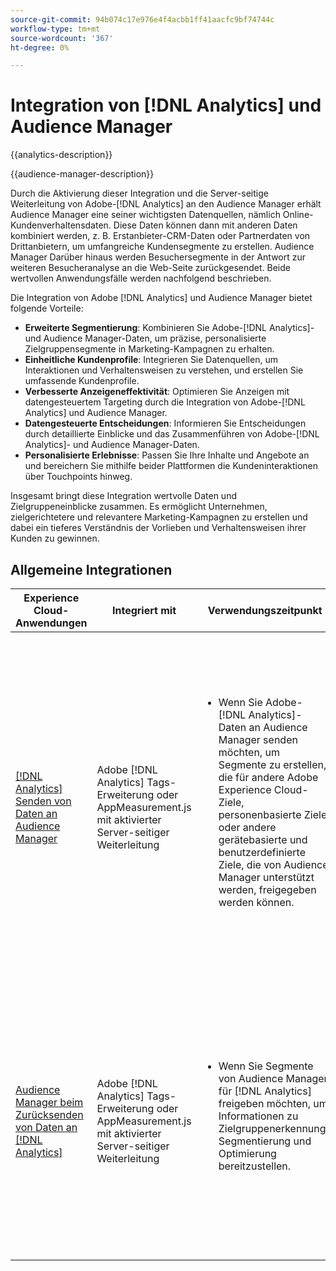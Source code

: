 ```yaml
---
source-git-commit: 94b074c17e976e4f4acbb1ff41aacfc9bf74744c
workflow-type: tm+mt
source-wordcount: '367'
ht-degree: 0%

---
```



# Integration von [!DNL Analytics] und Audience Manager

{{analytics-description}}

{{audience-manager-description}}

Durch die Aktivierung dieser Integration und die Server-seitige Weiterleitung von Adobe-[!DNL Analytics] an den Audience Manager erhält Audience Manager eine seiner wichtigsten Datenquellen, nämlich Online-Kundenverhaltensdaten. Diese Daten können dann mit anderen Daten kombiniert werden, z. B. Erstanbieter-CRM-Daten oder Partnerdaten von Drittanbietern, um umfangreiche Kundensegmente zu erstellen. Audience Manager Darüber hinaus werden Besuchersegmente in der Antwort zur weiteren Besucheranalyse an die Web-Seite zurückgesendet. Beide wertvollen Anwendungsfälle werden nachfolgend beschrieben.

Die Integration von Adobe [!DNL Analytics] und Audience Manager bietet folgende Vorteile:

+ **Erweiterte Segmentierung**: Kombinieren Sie Adobe-[!DNL Analytics]- und Audience Manager-Daten, um präzise, personalisierte Zielgruppensegmente in Marketing-Kampagnen zu erhalten.
+ **Einheitliche Kundenprofile**: Integrieren Sie Datenquellen, um Interaktionen und Verhaltensweisen zu verstehen, und erstellen Sie umfassende Kundenprofile.
+ **Verbesserte Anzeigeneffektivität**: Optimieren Sie Anzeigen mit datengesteuertem Targeting durch die Integration von Adobe-[!DNL Analytics] und Audience Manager.
+ **Datengesteuerte Entscheidungen**: Informieren Sie Entscheidungen durch detaillierte Einblicke und das Zusammenführen von Adobe-[!DNL Analytics]- und Audience Manager-Daten.
+ **Personalisierte Erlebnisse**: Passen Sie Ihre Inhalte und Angebote an und bereichern Sie mithilfe beider Plattformen die Kundeninteraktionen über Touchpoints hinweg.

Insgesamt bringt diese Integration wertvolle Daten und Zielgruppeneinblicke zusammen. Es ermöglicht Unternehmen, zielgerichtetere und relevantere Marketing-Kampagnen zu erstellen und dabei ein tieferes Verständnis der Vorlieben und Verhaltensweisen ihrer Kunden zu gewinnen.

## Allgemeine Integrationen

<table>
    <thead>
        <tr>
            <th>Experience Cloud-Anwendungen</th>
            <th>Integriert mit</th>
            <th>Verwendungszeitpunkt</th>
            <th>Häufige Anwendungsfälle</th>
        </tr>
    </thead>
    <tbody>
        <tr>
            <td>
                <a href="/docs/analytics-learn/tutorials/integrations/audience-manager/enable-server-side-forwarding-in-adobe-launch.html" target="_blank" rel="noreferrer">[!DNL Analytics] Senden von Daten an Audience Manager </a>
            </td>
            <td>Adobe [!DNL Analytics] Tags-Erweiterung oder AppMeasurement.js mit aktivierter Server-seitiger Weiterleitung</td>
            <td>
                <ul style="margin-top: 0;">
                    <li>Wenn Sie Adobe-[!DNL Analytics]-Daten an Audience Manager senden möchten, um Segmente zu erstellen, die für andere Adobe Experience Cloud-Ziele, personenbasierte Ziele oder andere gerätebasierte und benutzerdefinierte Ziele, die von Audience Manager unterstützt werden, freigegeben werden können.</li>
                </ul>
            </td>
            <td>
                <ul style="margin-top: 0;">
                    <li>Geben Sie Segmente für Anzeigenplattformen frei, die in [!DNL Analytics] erfasste Verhaltensattribute enthalten.</li>
                    <li>Reichern Sie Segmente mit [!DNL Analytics] an, um hochwertige kanalübergreifende Segmente zu erstellen, die beim Targeting auf der Site verwendet werden können.</li>
                    <li>Datenschicht [!DNL Analytics] Segmenten, die über Hash-Kennungen wie E-Mail verschlüsselt wurden, um sie auf Social-Media-Plattformen zu verwenden.</li>
                </ul>
            </td>
        </tr>        
        <tr>
            <td>
                <a href="https://experienceleague.adobe.com/docs/analytics/integration/audience-analytics/mc-audiences-aam.html" target="_blank" rel="noreferrer">Audience Manager beim Zurücksenden von Daten an [!DNL Analytics]</a>
            </td>
            <td>Adobe [!DNL Analytics] Tags-Erweiterung oder AppMeasurement.js mit aktivierter Server-seitiger Weiterleitung</td>
            <td>
                <ul style="margin-top: 0;">
                    <li>Wenn Sie Segmente von Audience Manager für [!DNL Analytics] freigeben möchten, um Informationen zu Zielgruppenerkennung, Segmentierung und Optimierung bereitzustellen.</li>
                </ul>
            </td>
            <td>
                <ul style="margin-top: 0;">
                    <li>Verwenden Sie Audience Manager-Segmente, die demografische Daten von Drittanbietern in [!DNL Analytics] enthalten.</li>
                    <li>Verwenden Sie Audience Manager-Segmente, die Kampagnendaten von Werbeservern in [!DNL Analytics] enthalten.</li>
                    <li>Verwenden Sie Audience Manager-Segmente, die integrierte CRM-Daten in [!DNL Analytics] enthalten.</li>
                </ul>
            </td>
        </tr>
    </tbody>
</table>
